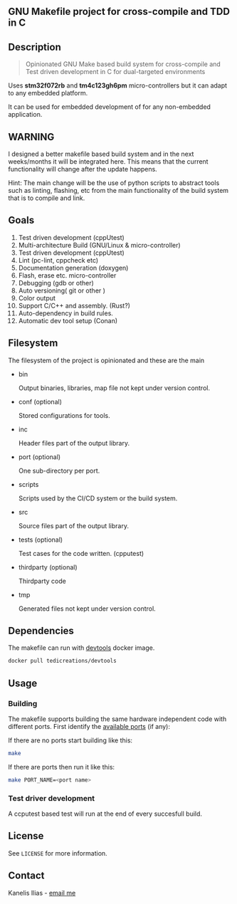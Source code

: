 ## GNU Makefile project for cross-compile and TDD in C

## Description

> Opinionated GNU Make based build system for cross-compile and Test driven development in C for
> dual-targeted environments

Uses **stm32f072rb** and **tm4c123gh6pm** micro-controllers but it can adapt to any
embedded platform.

It can be used for embedded development of for any non-embedded application.

## WARNING

I designed a better makefile based build system and in the next weeks/months it will be integrated here.
This means that the current functionality will change after the update happens.

Hint: The main change will be the use of python scripts to abstract tools such as linting, flashing, etc from the main functionality of the build system that is to compile and link.

## Goals

1. Test driven development (cppUtest)
2. Multi-architecture Build (GNU/Linux & micro-controller)
3. Test driven development (cppUtest)
4. Lint (pc-lint, cppcheck etc)
5. Documentation generation (doxygen)
6. Flash, erase etc. micro-controller
7. Debugging (gdb or other)
8. Auto versioning( git or other )
9. Color output
10. Support C/C++ and assembly. (Rust?)
11. Auto-dependency in build rules.
12. Automatic dev tool setup (Conan)

## Filesystem

The filesystem of the project is opinionated and these are the main

- bin

	Output binaries, libraries, map file not kept under version control.

- conf (optional)

	Stored configurations for tools.

- inc

	Header files part of the output library.

- port (optional)

	One sub-directory per port.

- scripts

	Scripts used by the CI/CD system or the build system.

- src

	Source files part of the output library.

- tests (optional)

	Test cases for the code written. (cpputest)

- thirdparty (optional)

	Thirdparty code

- tmp

	Generated files not kept under version control.

## Dependencies

The makefile can run with [devtools](https://hub.docker.com/r/tedicreations/devtools) docker image.

```sh
docker pull tedicreations/devtools
```

## Usage

### Building

The makefile supports building the same hardware independent code with different ports.
First identify the [available ports](port) (if any):

If there are no ports start building like this:

```sh
make
```

If there are ports then run it like this:

```sh
make PORT_NAME=<port name>
```

### Test driver development

A ccputest based test will run at the end of every succesfull build.

## License

See `LICENSE` for more information.


## Contact

Kanelis Ilias - [email me](mailto:hkanelhs@yahoo.gr)
